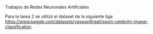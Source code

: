 Trabajos de Redes Neuronales Artificiales

Para la tarea 2 se utilizó el dataset de la siguiente liga:
https://www.kaggle.com/datasets/yaswanthgali/sport-celebrity-image-classification
